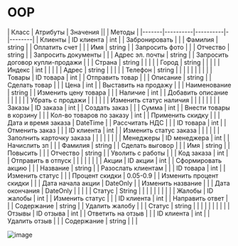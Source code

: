 # OOP
| Класс | Атрибуты | Значения || | Методы |
|-------|----------|----------|-|--------|
| Клиенты | ID клиента | int | | Забронировать |
|  | Фамилия | string | | Оплатить счет |
|  | Имя | string | | Запросить фото |
|  | Отчество | string | | Запросить документы |
|  | Адрес эл. почты | string | | Запросить договор купли-продажи |
|  | Страна | string | |  |
|  | Город | string | |  |
|  | Индекс | int | |  |
|  | Адрес | string | |  |
|  | Телефон | string | |  |
|  |  |  | |  |
| Товары | ID товара | int | | Отправить товар |
|  | Описание | string | | Сделать товар |
|  | Цена | int | | Выставить на продажу |
|  | Наименование | string | | Изменить цену товара |
|  | Наличие | int | | Добавить описание |
|  |  |  | | Убрать с продажи |
|  |  |  | | Изменить статус наличия |
|  |  |  | |  |
| Заказы | ID заказа | int | | Создать заказ |
|  | Сумма | int | | Внести товары в корзину |
|  | Кол-во товаров по заказу | int | | Применить скидку |
|  | Дата и время заказа | DateTime | | Рассчитать НДС |
|  | ID товара | int | | Отменить заказ |
|  | ID клиента | int | | Изменить статус заказа |
|  |  |  | | Заполнить карточку заказа |
|  |  |  | |  |
| Менеджеры | ID менеджера | int | | Начислить зп |
|  | Фамилия | string | | Сделать выговор |
|  | Имя | string | | Повысить |
|  | Отчество | string | | Уволить с работы |
|  | Код заказа | int | | Отправить в отпуск |
|  |  |  | |  |
| Акции | ID акции | int | | Сформировать акцию |
|  | Название | string | | Разослать клиентам |
|  | ID товара | int | | Изменить статус |
|  | Процент скидки | 0.05-0.9 | | Изменить процент скидки |
|  | Дата начала акции | DateOnly | | Изменить название |
|  | Дата окончания | DateOnly | |  |
|  | Статус | String | |  |
|  |  |  | |  |
| Жалобы | ID жалобы | int | | Изменить статус |
|  | ID клиента | int | | Направить ответ |
|  | Содержание | string | | Удалить жалобу |
|  | Статус | string | |  |
|  |  |  | |  |
| Отзывы | ID отзыва | int | | Ответить на отзыв |
|  | ID клиента | int | | Удалить отзыв |
|  | Содержание | string | |  |




![image](https://user-images.githubusercontent.com/102855097/168336519-e0e3264b-3d3c-40af-a1db-d3cae0ccec3c.png)

